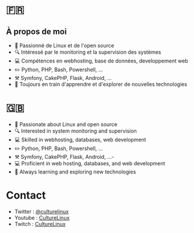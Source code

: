 # 🇫🇷
## À propos de moi
- 🐧 Passionné de Linux et de l'open source
- 🔍 Intéressé par le monitoring et la supervision des systèmes
- 💻 Compétences en webhosting, base de données, developpement web
- ✏️ Python, PHP, Bash, Powershell, ...
- ⚒️ Symfony, CakePHP, Flask, Android, ...
- 🌱 Toujours en train d'apprendre et d'explorer de nouvelles technologies

# 🇬🇧
- 🐧 Passionate about Linux and open source
- 🔍 Interested in system monitoring and supervision
- 💻 Skilled in webhosting, databases, web development 
- ✏️ Python, PHP, Bash, Powershell, ...
- ⚒️ Symfony, CakePHP, Flask, Android, ...- 
- 💻 Proficient in web hosting, databases, and web development
- 🌱 Always learning and exploring new technologies

# Contact
- Twitter : [@culturelinux]([https://twitter.com/culturelinux](https://twitter.com/culturelinux))
- Youtube : [CultureLinux](https://www.youtube.com/channel/UCvAs60CyZDYb4JRj9eayBSQ)
- Twitch : [CultureLinux](https://www.twitch.tv/culturelinux)


<!---
CultureLinux/CultureLinux is a ✨ special ✨ repository because its `README.md` (this file) appears on your GitHub profile.
You can click the Preview link to take a look at your changes.
--->
